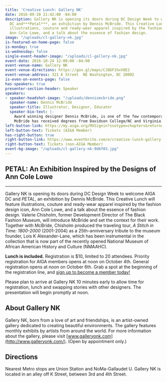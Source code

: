 ```yaml
---
title: 'Creative Lunch: Gallery NK'
date: 2016-09-20 21:42:00 -04:00
description: Gallery NK is opening its doors during DC Design Week to welcome AIGA
  DC and***Petal***, an exhibition by Dennis McBride. This Creative Lunch will feature
  illustrations, couture and ready-wear apparel inspired by the fashion design icon,
  Ann Cole Lowe, and a talk about the essence of fashion design.
image: "/uploads/cl-gallery-nk.jpg"
is-featured-on-home-page: false
is-monday: true
is-wednesday: false
single-event-header-image: "/uploads/cl-gallery-nk.jpg"
event-date: 2016-10-24 12:00:00 -04:00
event-venue-name: Gallery NK
event-venue-directions: https://goo.gl/maps/CJ8DF1hxV8E2
event-venue-address: 321 K Street  NE Washington, DC 20002
is-even-on-events-page: false
has-speakers: true
presenter-section-header: Speaker
speakers:
- speaker-headshot-image: "/uploads/dennismcbride.png"
  speaker-name: Dennis McBride
  speaker-title: Illustrator, Designer, Educator
  speaker-bio-text: |-
    Award winning designer Dennis McBride, is one of the few contemporaries with creative triumphs in both costume and fashion design, whose career highlights include a feature in Women’s Wear Daily (WWD), Best of New York issue; his own clothing label ONEYLL; theatrical productions of Hello Dolly and Not About Nightingales, at Howard University; as well as various dance performances. His illustrations have been featured with the International Ladies' Garment Workers' Union (ILGWU). As former Curator and Advisory Board counsel for The Black Fashion Museum (BFM/DC), his installations and traveling exhibit, “A Stitch in Time: 1800-2000,” played a key factor in the recognition of the BFM collection that led to its acquisition by the National Museum of African American History and Culture (NMAAHC | Smithsonian Institution).
    McBride has received degrees from Davidson College/NC and Virginia Commonwealth University (VCU)/VA. His four years of curriculum development and teaching in the Fashion Design department at Sitar Arts Center has been one of his most heart-felt achievements to date.
left-button-link: https://my.aiga.org/MXSignin?ssotype=chapters&returnurl=http://dc.aiga.org/event/creative-lunch-gallery-nk/
left-button-text: Tickets (AIGA Member)
has-right-button: true
right-button-link: https://www.eventbrite.com/e/creative-lunch-gallery-nk-tickets-27998784117?ref=ebapi
right-button-text: Tickets (non-AIGA Member)
event-bg-image: "/uploads/cl-gallery-nk-9d6f03.jpg"
---
```


## PETAL: An Exhibition Inspired by the Designs of Ann Cole Lowe

---

Gallery NK is opening its doors during DC Design Week to welcome AIGA DC and *PETAL*, an exhibition by Dennis McBride. This Creative Lunch will feature illustrations, couture and ready-wear apparel inspired by the fashion design icon, Ann Cole Lowe, and a talk about the essence of fashion design. Valerie Chisholm, former Development Director of The Black Fashion Museum, will introduce McBride and set the context for their work. Together with McBride, Chisholm produced the traveling tour,  *A Stitch in Time: 1800-2000* (2001-2004) as a 25th-anniversary tribute to the museum founder, Lois K Alexander-Lane, which has been instrumental in the collection that is now part of the recently opened National Museum of African American History and Culture (NMAAHC).

**Lunch is included.** Registration is $10, limited to 20 attendees. Priority registration for AIGA members opens at noon on October 4th. General registration opens at noon on October 6th. Grab a spot at the beginning of the registration line, and [sign up to become a member today!](http://www.aiga.org/join)

Please plan to arrive at Gallery NK 10 minutes early to allow time for registration, lunch and swapping stories with other designers. The presentation will begin promptly at noon.

## About Gallery NK

Gallery NK, born from a love of art and friendships, is an artist-owned gallery dedicated to creating beautiful environments. The gallery features monthly exhibits by artists from around the world. For more information about the gallery, please visit [www.galleryonk.com](http://www.galleryonk.com/). (Open by appointment only.)

## Directions

Nearest Metro stops are Union Station and NoMa-Gallaudet U. Gallery NK is located in an alley off K Street, between 3rd and 4th Street.